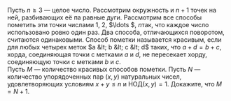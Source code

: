 Пусть $n\ge 3$ — целое число. Рассмотрим окружность и $n+1$ точек на ней, разбивающих её па равные дуги. Рассмотрим все способы пометить эти точки числами $1$, $2$, $\ldots $, $n$так, что каждое число использовано ровно один раз. Два способа, отличающихся поворотом, считаются одинаковыми. Способ пометки называется красивым, если для любых четырех меток  $a &lt; b &lt; c &lt; d$ таких, что $a+d=b+c$, хорда, соединяющая точки с метками $a$ и $d$, не пересекает хорду, соединяющую точки с метками $b$ и $c$.
<br>Пусть $M$ — количество красивых способов пометки. Пусть $N$ — количество упорядоченных пар $\left( x,y \right)$ натуральных чисел, удовлетворяющих условиям $x+y\le n$ и НОД$\left( x,y \right)=1$. Докажите, что $M=N+1$.